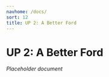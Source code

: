 ```yaml
---
navhome: /docs/
sort: 12
title: UP 2: A Better Ford
---
```


# UP 2: A Better Ford

_Placeholder document_

